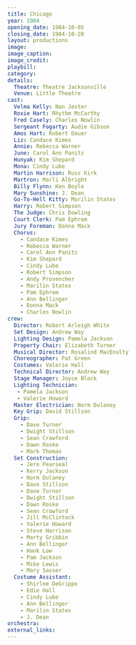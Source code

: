 ```yaml
---
title: Chicago
year: 1984
opening_date: 1984-10-05
closing_date: 1984-10-20
layout: productions
image:
image_caption:
image_credit:
playbill: 
category: 
details:
  Theatre: Theatre Jacksonville
  Venue: Little Theatre
cast:
  Velma Kelly: Nan Jester
  Roxie Hart: Rhythm McCarthy
  Fred Casely: Charles Nowlin
  Sergeant Fogarty: Audie Gibson
  Amos Hart: Robert Dauer
  Liz: Candace Kimes
  Annie: Rebecca Warner
  June: Carol Ann Panitz
  Hunyak: Kim Shepard
  Mona: Cindy Lube
  Martin Harrison: Russ Kirk
  Martron: Marli Albright
  Billy Flynn: Ken Boyle
  Mary Sunshine: J. Dean
  Go-To-Hell Kitty: Marilin States
  Harry: Robert Simpson
  The Judge: Chris Dowling
  Court Clerk: Pam Ephrem
  Jury Foreman: Donna Mack
  Chorus:
    - Candace Kimes
    - Rebecca Warner
    - Carol Ann Panitz
    - Kim Shepard
    - Cindy Lube
    - Robert Simpson
    - Andy Provencher
    - Marilin States
    - Pam Ephrem
    - Ann Bellinger
    - Donna Mack
    - Charles Nowlin
crew:
  Director: Robert Arleigh White
  Set Design: Andrew Way
  Lighting Design: Pamela Jackson
  Property Chair: Elizabeth Turner
  Musical Director: Rosalind MacEnulty
  Choreographer: Pat Green
  Costumes: Valerie Hall
  Technical Director: Andrew Way
  Stage Manager: Joyce Block
  Lighting Technician: 
   - Pamela Jackson
   - Valerie Howard
  Master Electrician: Norm Dulaney
  Key Grip: David Stillson
  Grip:
    - Dave Turner
    - Dwight Stillson 
    - Sean Crawford
    - Dawn Roske
    - Mark Thomas
  Set Construction:
    - Jere Pearseal
    - Kerry Jackson
    - Norm Dulaney
    - Dave Stillson
    - Dave Turner
    - Dwight Stillson 
    - Dawn Roske
    - Sean Crawford
    - Jill McClintock
    - Valerie Howard
    - Steve Harrison
    - Marty Gribbin 
    - Ann Bellinger
    - Hank Low
    - Pam Jackson
    - Mike Lewis
    - Mary Sasser
  Costume Assistant:
    - Shirlee DeGrippo
    - Edie Hall
    - Cindy Lube
    - Ann Bellinger
    - Marilin States
    - J. Dean
orchestra:
external_links:
---
```



